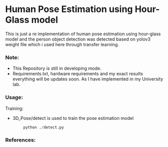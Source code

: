 # Human Pose Estimation using Hour-Glass model

This is just a re implementation of human pose estimation using hour-glass model and the person object detection was detected based on yolov3 weight file which i used here through transfer learning.




### Note:
+ This Repository is still in developing mode.
+ Requirements.txt, hardware requirements and my exact results everything will be updates soon. As I have implemented in my University lab.

### Usage:
Training:
+ 3D_Pose/detect is used to train the pose estimation model
```python
        python ./detect.py
```
### References:
